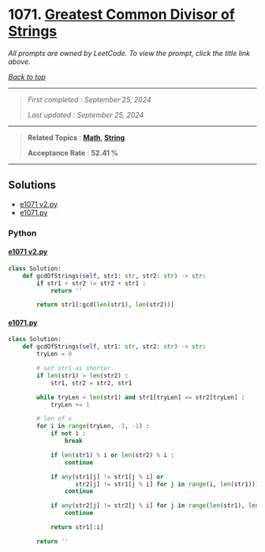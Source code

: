 # 1071. [Greatest Common Divisor of Strings](<https://leetcode.com/problems/greatest-common-divisor-of-strings>)

*All prompts are owned by LeetCode. To view the prompt, click the title link above.*

*[Back to top](<../README.md>)*

------

> *First completed : September 25, 2024*
>
> *Last updated : September 25, 2024*

------

> **Related Topics** : **[Math](<by_topic/Math.md>), [String](<by_topic/String.md>)**
>
> **Acceptance Rate** : **52.41 %**

------

## Solutions

- [e1071 v2.py](<../my-submissions/e1071 v2.py>)
- [e1071.py](<../my-submissions/e1071.py>)
### Python
#### [e1071 v2.py](<../my-submissions/e1071 v2.py>)
```Python
class Solution:
    def gcdOfStrings(self, str1: str, str2: str) -> str:
        if str1 + str2 != str2 + str1 :
            return ''

        return str1[:gcd(len(str1), len(str2))]

```

#### [e1071.py](<../my-submissions/e1071.py>)
```Python
class Solution:
    def gcdOfStrings(self, str1: str, str2: str) -> str:
        tryLen = 0

        # set str1 as shorter
        if len(str1) > len(str2) :
            str1, str2 = str2, str1

        while tryLen < len(str1) and str1[tryLen] == str2[tryLen] :
            tryLen += 1

        # len of x
        for i in range(tryLen, -1, -1) :
            if not i :
                break

            if len(str1) % i or len(str2) % i :
                continue

            if any(str1[j] != str1[j % i] or 
                   str2[j] != str1[j % i] for j in range(i, len(str1))) :
                continue

            if any(str2[j] != str2[j % i] for j in range(len(str1), len(str2))) :
                continue

            return str1[:i]

        return ''

```

